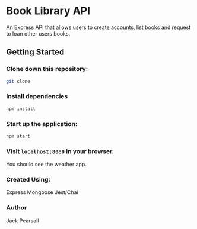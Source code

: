 # Book Library API

An Express API that allows users to create accounts, list books and request to loan other users books.

<!-- <img width="1500" alt="Screenshot 2019-04-20 at 00 41 38" src="https://raw.githubusercontent.com/jackpearsall/react-bootstrap/master/Screenshot%20from%202019-04-23%2022-20-57.png"> -->

## Getting Started

### Clone down this repository:

```bash
git clone 
```

### Install dependencies

```bash
npm install
```

### Start up the application:

```bash
npm start
```

### Visit `localhost:8080` in your browser.

You should see the weather app.

### Created Using:

Express
Mongoose
Jest/Chai

### Author

Jack Pearsall